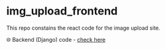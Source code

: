 # img_upload_frontend

This repo constains the react code for the image upload site.

🌐 Backend (Django) code - <a href="https://github.com/shwetanshu07/img_upload_backend">check here</a>
